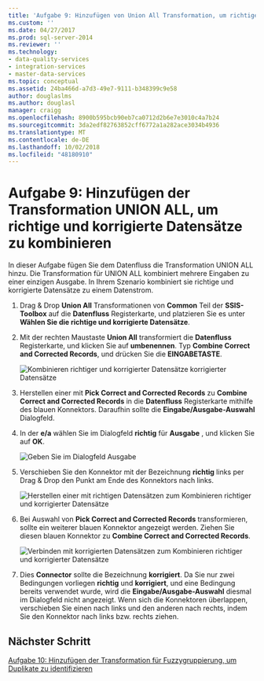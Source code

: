 ```yaml
---
title: 'Aufgabe 9: Hinzufügen von Union All Transformation, um richtige und korrigierte Datensätze zu kombinieren | Microsoft-Dokumentation'
ms.custom: ''
ms.date: 04/27/2017
ms.prod: sql-server-2014
ms.reviewer: ''
ms.technology:
- data-quality-services
- integration-services
- master-data-services
ms.topic: conceptual
ms.assetid: 24ba466d-a7d3-49e7-9111-b348399c9e58
author: douglaslms
ms.author: douglasl
manager: craigg
ms.openlocfilehash: 8900b595bcb90eb7ca0712d2b6e7e3010c4a7b24
ms.sourcegitcommit: 3da2edf82763852cff6772a1a282ace3034b4936
ms.translationtype: MT
ms.contentlocale: de-DE
ms.lasthandoff: 10/02/2018
ms.locfileid: "48180910"
---
```

# <a name="task-9-adding-union-all-transform-to-combine-correct-and-corrected-records"></a>Aufgabe 9: Hinzufügen der Transformation UNION ALL, um richtige und korrigierte Datensätze zu kombinieren
  In dieser Aufgabe fügen Sie dem Datenfluss die Transformation UNION ALL hinzu. Die Transformation für UNION ALL kombiniert mehrere Eingaben zu einer einzigen Ausgabe. In Ihrem Szenario kombiniert sie richtige und korrigierte Datensätze zu einem Datenstrom.  
  
1.  Drag & Drop **Union All** Transformationen von **Common** Teil der **SSIS-Toolbox** auf die **Datenfluss** Registerkarte, und platzieren Sie es unter **Wählen Sie die richtige und korrigierte Datensätze**.  
  
2.  Mit der rechten Maustaste **Union All** transformiert die **Datenfluss** Registerkarte, und klicken Sie auf **umbenennen**. Typ **Combine Correct and Corrected Records**, und drücken Sie die **EINGABETASTE**.  
  
     ![Kombinieren richtiger und korrigierter Datensätze korrigierter Datensätze](../../2014/tutorials/media/et-addinguattocombinecacrecords-01.jpg "kombinieren richtiger und korrigierter Datensätze korrigierter Datensätze")  
  
3.  Herstellen einer mit **Pick Correct and Corrected Records** zu **Combine Correct and Corrected Records** in die **Datenfluss** Registerkarte mithilfe des blauen Konnektors. Daraufhin sollte die **Eingabe/Ausgabe-Auswahl** Dialogfeld.  
  
4.  In der **e/a** wählen Sie im Dialogfeld **richtig** für **Ausgabe** , und klicken Sie auf **OK**.  
  
     ![Geben Sie im Dialogfeld Ausgabe](../../2014/tutorials/media/et-addinguattocombinecacrecords-02.jpg "Eingabe Ausgabe Spaltenauswahl (Dialogfeld)")  
  
5.  Verschieben Sie den Konnektor mit der Bezeichnung **richtig** links per Drag & Drop den Punkt am Ende des Konnektors nach links.  
  
     ![Herstellen einer mit richtigen Datensätzen zum Kombinieren richtiger und korrigierter Datensätze](../../2014/tutorials/media/et-addinguattocombinecacrecords-03.jpg "Herstellen einer mit richtigen Datensätzen zum Kombinieren richtiger und korrigierter Datensätze")  
  
6.  Bei Auswahl von **Pick Correct and Corrected Records** transformieren, sollte ein weiterer blauen Konnektor angezeigt werden. Ziehen Sie diesen blauen Konnektor zu **Combine Correct and Corrected Records**.  
  
     ![Verbinden mit korrigierten Datensätzen zum Kombinieren richtiger und korrigierter Datensätze](../../2014/tutorials/media/et-addinguattocombinecacrecords-04.jpg "Verbinden mit korrigierten Datensätzen zum Kombinieren richtiger und korrigierter Datensätze")  
  
7.  Dies **Connector** sollte die Bezeichnung **korrigiert**. Da Sie nur zwei Bedingungen vorliegen **richtig** und **korrigiert**, und eine Bedingung bereits verwendet wurde, wird die **Eingabe/Ausgabe-Auswahl** diesmal im Dialogfeld nicht angezeigt. Wenn sich die Konnektoren überlappen, verschieben Sie einen nach links und den anderen nach rechts, indem Sie den Konnektor nach links bzw. rechts ziehen.  
  
## <a name="next-step"></a>Nächster Schritt  
 [Aufgabe 10: Hinzufügen der Transformation für Fuzzygruppierung, um Duplikate zu identifizieren](../../2014/tutorials/task-10-adding-fuzzy-group-transform-to-identify-duplicates.md)  
  
  
